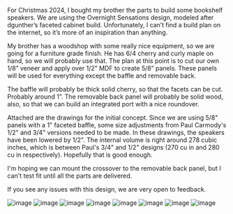 For Christmas 2024, I bought my brother the parts to build some bookshelf speakers. We are using the Overnight Sensations design, modeled after dgunther’s faceted cabinet build. Unfortunately, I can’t find a build plan on the internet, so it’s more of an inspiration than anything.

My brother has a woodshop with some really nice equipment, so we are going for a furniture grade finish. He has 6/4 cherry and curly maple on hand, so we will probably use that. The plan at this point is to cut our own 1/8” veneer and apply over 1/2” MDF to create 5/8” panels. These panels will be used for everything except the baffle and removable back.

The baffle will probably be thick solid cherry, so that the facets can be cut. Probably around 1”. The removable back panel will probably be solid wood, also, so that we can build an integrated port with a nice roundover.

Attached are the drawings for the initial concept. Since we are using 5/8" panels with a 1" faceted baffle, some size adjustments from Paul Carmody's 1/2" and 3/4" versions needed to be made. In these drawings, the speakers have been lowered by 1/2". The internal volume is right around 278 cubic inches, which is between Paul's 3/4" and 1/2" designs (270 cu in and 280 cu in respectively). Hopefully that is good enough.

I'm hoping we can mount the crossover to the removable back panel, but I can't test fit until all the parts are delivered.

If you see any issues with this design, we are very open to feedback.

![image](/3d-models/renders/renders/v1-animation-closed.gif)
![image](/3d-models/renders/renders/v1-animation-open.gif)
![image](/3d-models/renders/renders/v1-back-off.png)
![image](/3d-models/renders/renders/v1-exploded-front.png)
![image](/3d-models/renders/renders/v1-exploded-rear.png)
![image](/3d-models/renders/renders/v1-front.png)
![image](/3d-models/renders/renders/v1-rear.png)
![image](/3d-models/renders/renders/v1-under.png)
